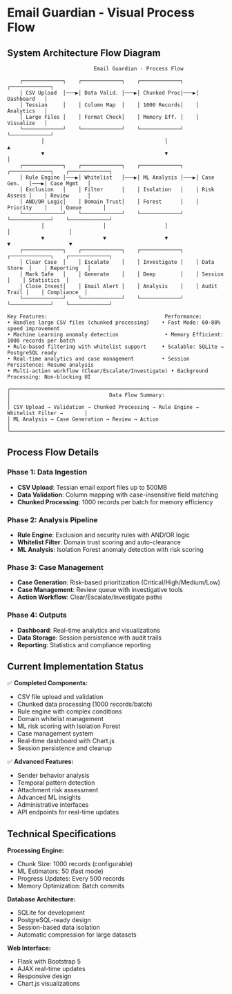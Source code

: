 
# Email Guardian - Visual Process Flow

## System Architecture Flow Diagram

```
                            Email Guardian - Process Flow
    
    ┌─────────────┐    ┌─────────────┐    ┌─────────────┐    ┌─────────────┐
    │ CSV Upload  │───▶│ Data Valid. │───▶│ Chunked Proc│───▶│ Dashboard   │
    │ Tessian     │    │ Column Map  │    │ 1000 Records│    │ Analytics   │
    │ Large Files │    │ Format Check│    │ Memory Eff. │    │ Visualize   │
    └─────────────┘    └─────────────┘    └─────────────┘    └─────────────┘
           │                                       │                   ▲
           ▼                                       ▼                   │
    ┌─────────────┐    ┌─────────────┐    ┌─────────────┐    ┌─────────────┐    ┌─────────────┐
    │ Rule Engine │───▶│ Whitelist   │───▶│ ML Analysis │───▶│ Case Gen.   │───▶│ Case Mgmt   │
    │ Exclusion   │    │ Filter      │    │ Isolation   │    │ Risk Assess │    │ Review      │
    │ AND/OR Logic│    │ Domain Trust│    │ Forest      │    │ Priority    │    │ Queue       │
    └─────────────┘    └─────────────┘    └─────────────┘    └─────────────┘    └─────────────┘
           │                   │                   │                   │                   │
           ▼                   ▼                   ▼                   ▼                   ▼
    ┌─────────────┐    ┌─────────────┐    ┌─────────────┐    ┌─────────────┐    ┌─────────────┐
    │ Clear Case  │    │ Escalate    │    │ Investigate │    │ Data Store  │    │ Reporting   │
    │ Mark Safe   │    │ Generate    │    │ Deep        │    │ Session     │    │ Statistics  │
    │ Close Invest│    │ Email Alert │    │ Analysis    │    │ Audit Trail │    │ Compliance  │
    └─────────────┘    └─────────────┘    └─────────────┘    └─────────────┘    └─────────────┘

Key Features:                                      Performance:
• Handles large CSV files (chunked processing)    • Fast Mode: 60-80% speed improvement
• Machine Learning anomaly detection               • Memory Efficient: 1000 records per batch
• Rule-based filtering with whitelist support     • Scalable: SQLite → PostgreSQL ready
• Real-time analytics and case management         • Session Persistence: Resume analysis
• Multi-action workflow (Clear/Escalate/Investigate) • Background Processing: Non-blocking UI

┌────────────────────────────────────────────────────────────────────────────────────────┐
│                                Data Flow Summary:                                      │
│ CSV Upload → Validation → Chunked Processing → Rule Engine → Whitelist Filter →       │
│ ML Analysis → Case Generation → Review → Action                                       │
└────────────────────────────────────────────────────────────────────────────────────────┘
```

## Process Flow Details

### Phase 1: Data Ingestion
- **CSV Upload**: Tessian email export files up to 500MB
- **Data Validation**: Column mapping with case-insensitive field matching
- **Chunked Processing**: 1000 records per batch for memory efficiency

### Phase 2: Analysis Pipeline
- **Rule Engine**: Exclusion and security rules with AND/OR logic
- **Whitelist Filter**: Domain trust scoring and auto-clearance
- **ML Analysis**: Isolation Forest anomaly detection with risk scoring

### Phase 3: Case Management
- **Case Generation**: Risk-based prioritization (Critical/High/Medium/Low)
- **Case Management**: Review queue with investigative tools
- **Action Workflow**: Clear/Escalate/Investigate paths

### Phase 4: Outputs
- **Dashboard**: Real-time analytics and visualizations
- **Data Storage**: Session persistence with audit trails
- **Reporting**: Statistics and compliance reporting

## Current Implementation Status

✅ **Completed Components:**
- CSV file upload and validation
- Chunked data processing (1000 records/batch)
- Rule engine with complex conditions
- Domain whitelist management
- ML risk scoring with Isolation Forest
- Case management system
- Real-time dashboard with Chart.js
- Session persistence and cleanup

✅ **Advanced Features:**
- Sender behavior analysis
- Temporal pattern detection
- Attachment risk assessment
- Advanced ML insights
- Administrative interfaces
- API endpoints for real-time updates

## Technical Specifications

**Processing Engine:**
- Chunk Size: 1000 records (configurable)
- ML Estimators: 50 (fast mode)
- Progress Updates: Every 500 records
- Memory Optimization: Batch commits

**Database Architecture:**
- SQLite for development
- PostgreSQL-ready design
- Session-based data isolation
- Automatic compression for large datasets

**Web Interface:**
- Flask with Bootstrap 5
- AJAX real-time updates
- Responsive design
- Chart.js visualizations
